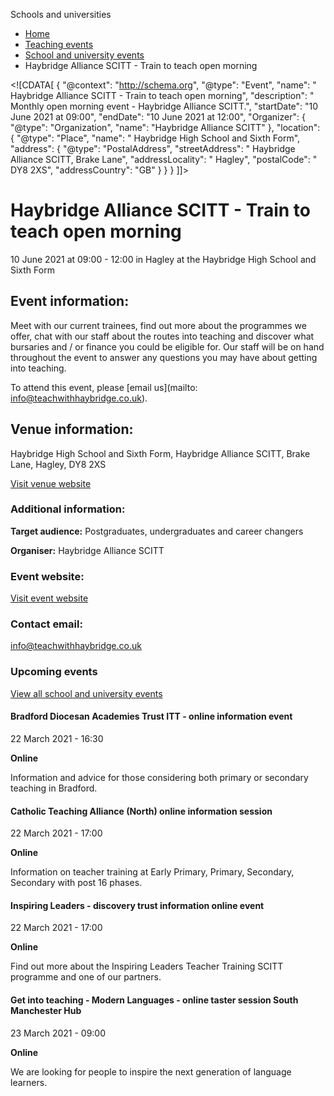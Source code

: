 Schools and universities

*   [Home](/)
*   [Teaching events](/teaching-events)
*   [School and university events](/teaching-events/training-provider-events)
*   Haybridge Alliance SCITT - Train to teach open morning

<!\[CDATA\[ { "@context": "http://schema.org", "@type": "Event", "name": " Haybridge Alliance SCITT - Train to teach open morning", "description": " Monthly open morning event - Haybridge Alliance SCITT.", "startDate": "10 June 2021 at 09:00", "endDate": "10 June 2021 at 12:00", "Organizer": { "@type": "Organization", "name": "Haybridge Alliance SCITT" }, "location": { "@type": "Place", "name": " Haybridge High School and Sixth Form", "address": { "@type": "PostalAddress", "streetAddress": " Haybridge Alliance SCITT, Brake Lane", "addressLocality": " Hagley", "postalCode": " DY8 2XS", "addressCountry": "GB" } } } \]\]>

Haybridge Alliance SCITT - Train to teach open morning
======================================================

10 June 2021 at 09:00 - 12:00 in Hagley at the Haybridge High School and Sixth Form

Event information:
------------------

Meet with our current trainees, find out more about the programmes we offer, chat with our staff about the routes into teaching and discover what bursaries and / or finance you could be eligible for. Our staff will be on hand throughout the event to answer any questions you may have about getting into teaching.

To attend this event, please [email us](mailto: info@teachwithhaybridge.co.uk).

Venue information:
------------------

Haybridge High School and Sixth Form, Haybridge Alliance SCITT, Brake Lane, Hagley, DY8 2XS

[Visit venue website](http://www.teachwithhaybridge.co.uk/ "Haybridge High School and Sixth Form")

### Additional information:

**Target audience:** Postgraduates, undergraduates and career changers

**Organiser:** Haybridge Alliance SCITT

### Event website:

[Visit event website](http://www.teachwithhaybridge.co.uk/)

### Contact email:

[info@teachwithhaybridge.co.uk](mailto:info@teachwithhaybridge.co.uk)

### Upcoming events

[View all school and university events](/teaching-events/training-provider-events)

[](/teaching-events/training-provider-events/210322-bradford-diocesan-academies-trust-itt-online-information-event)

#### Bradford Diocesan Academies Trust ITT - online information event

22 March 2021 - 16:30

**Online**

Information and advice for those considering both primary or secondary teaching in Bradford.

[](/teaching-events/training-provider-events/210322-catholic-teaching-alliance-north-online-information-session)

#### Catholic Teaching Alliance (North) online information session

22 March 2021 - 17:00

**Online**

Information on teacher training at Early Primary, Primary, Secondary, Secondary with post 16 phases.

[](/teaching-events/training-provider-events/210322-inspiring-leaders-discovery-trust-information-online-event)

#### Inspiring Leaders - discovery trust information online event

22 March 2021 - 17:00

**Online**

Find out more about the Inspiring Leaders Teacher Training SCITT programme and one of our partners.

[](/teaching-events/training-provider-events/210323-get-into-teaching-modern-languages-online-taster-session-south-manchester-hub)

#### Get into teaching - Modern Languages - online taster session South Manchester Hub

23 March 2021 - 09:00

**Online**

We are looking for people to inspire the next generation of language learners.